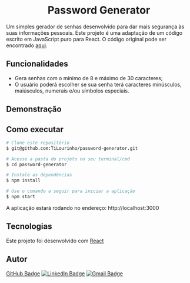 <h1 align="center">Password Generator</h1>

Um simples gerador de senhas desenvolvido para dar mais segurança às suas informações pessoais. Este projeto é uma adaptação de um código escrito em JavaScript puro para React. O código original pode ser encontrado [aqui](https://www.codewithrandom.com/2022/08/15/password-generator-javascript-source-code-password-generator-html/).

## Funcionalidades

- Gera senhas com o mínimo de 8 e máximo de 30 caracteres;
- O usuário poderá escolher se sua senha terá caracteres minúsculos, maiúsculos, numerais e/ou símbolos especiais.

## Demonstração

## Como executar

```bash
# Clone este repositório
$ git@github.com:TiLourinho/password-generator.git

# Acesse a pasta do projeto no seu terminal/cmd
$ cd password-generator

# Instale as dependências
$ npm install

# Use o comando a seguir para iniciar a aplicação
$ npm start
```

A aplicação estará rodando no endereço: http://localhost:3000

## Tecnologias

Este projeto foi desenvolvido com [React](https://pt-br.reactjs.org/)

## Autor

[GitHub Badge](https://img.shields.io/badge/github-black?style=for-the-badge&logo=github&link=https://github.com/TiLourinho)
[![LinkedIn Badge](https://img.shields.io/badge/LinkedIn-0077B5?style=for-the-badge&logo=linkedin&logoColor=white)](https://www.linkedin.com/in/lourinho-tiago/)
[![Gmail Badge](https://img.shields.io/badge/-gmail-c14438?style=for-the-badge&logo=Gmail&logoColor=white&link=mailto:lourinho.tiago@gmail.com)](mailto:lourinho.tiago@gmail.com)

